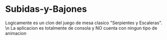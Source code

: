 # Subidas-y-Bajones
Logicamente es un clon del juego de mesa clasico "Serpientes y Escaleras". \n
La aplicacion es totalmente de consola y NO cuenta con ningun tipo de animacion
